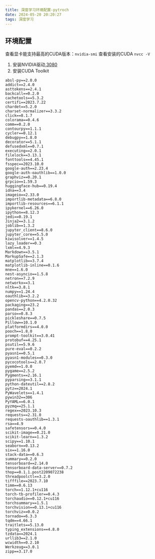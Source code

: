 ```yaml
---
title: 深度学习环境配置-pytroch
date: 2024-05-20 20:20:27
tags: 深度学习
---
```



## 环境配置
查看显卡能支持最高的CUDA版本：`nvidia-smi`
查看安装的CUDA `nvcc -V`

1. 安装NVIDIA驱动,[3080](https://www.nvidia.cn/content/DriverDownloads/confirmation.php?url=/Windows/552.44/552.44-desktop-win10-win11-64bit-international-dch-whql.exe&lang=cn&type=GeForce)
2. 安装CUDA Toolkit [](https://developer.nvidia.com/cuda-toolkit-archive)











































```
absl-py==2.0.0
addict==2.4.0
asttokens==2.4.1
backcall==0.2.0
cachetools==5.3.2
certifi==2023.7.22
chardet==5.2.0
charset-normalizer==3.3.2
click==8.1.7
colorama==0.4.6
comm==0.2.0
contourpy==1.1.1
cycler==0.12.1
debugpy==1.8.0
decorator==5.1.1
defusedxml==0.7.1
executing==2.0.1
filelock==3.13.1
fonttools==4.45.1
fsspec==2023.10.0
google-auth==2.23.4
google-auth-oauthlib==1.0.0
graphviz==0.20.1
grpcio==1.59.3
huggingface-hub==0.19.4
idna==3.4
imageio==2.33.0
importlib-metadata==6.8.0
importlib-resources==6.1.1
ipykernel==6.26.0
ipython==8.12.3
jedi==0.19.1
Jinja2==3.1.2
joblib==1.3.2
jupyter_client==8.6.0
jupyter_core==5.5.0
kiwisolver==1.4.5
lazy_loader==0.3
lxml==4.9.3
Markdown==3.5.1
MarkupSafe==2.1.3
matplotlib==3.7.4
matplotlib-inline==0.1.6
mne==1.6.0
nest-asyncio==1.5.8
netron==7.2.9
networkx==3.1
nltk==3.8.1
numpy==1.24.4
oauthlib==3.2.2
opencv-python==4.2.0.32
packaging==23.2
pandas==2.0.3
parso==0.8.3
pickleshare==0.7.5
Pillow==10.1.0
platformdirs==4.0.0
pooch==1.8.0
prompt-toolkit==3.0.41
protobuf==4.25.1
psutil==5.9.6
pure-eval==0.2.2
pyasn1==0.5.1
pyasn1-modules==0.3.0
pycocotools==2.0.7
pyemd==1.0.0
pygame==2.5.2
Pygments==2.16.1
pyparsing==3.1.1
python-dateutil==2.8.2
pytz==2024.1
PyWavelets==1.4.1
pywin32==306
PyYAML==6.0.1
pyzmq==25.1.1
regex==2023.10.3
requests==2.31.0
requests-oauthlib==1.3.1
rsa==4.9
safetensors==0.4.0
scikit-image==0.21.0
scikit-learn==1.3.2
scipy==1.10.1
seaborn==0.13.2
six==1.16.0
stack-data==0.6.3
summary==0.2.0
tensorboard==2.14.0
tensorboard-data-server==0.7.2
thop==0.1.1.post2209072238
threadpoolctl==3.2.0
tifffile==2023.7.10
timm==0.6.13
torch==1.12.1+cu116
torch-tb-profiler==0.4.3
torchaudio==0.12.1+cu116
torchsummary==1.5.1
torchvision==0.13.1+cu116
torchviz==0.0.2
tornado==6.3.3
tqdm==4.66.1
traitlets==5.13.0
typing_extensions==4.8.0
tzdata==2024.1
urllib3==2.1.0
wcwidth==0.2.10
Werkzeug==3.0.1
zipp==3.17.0

```